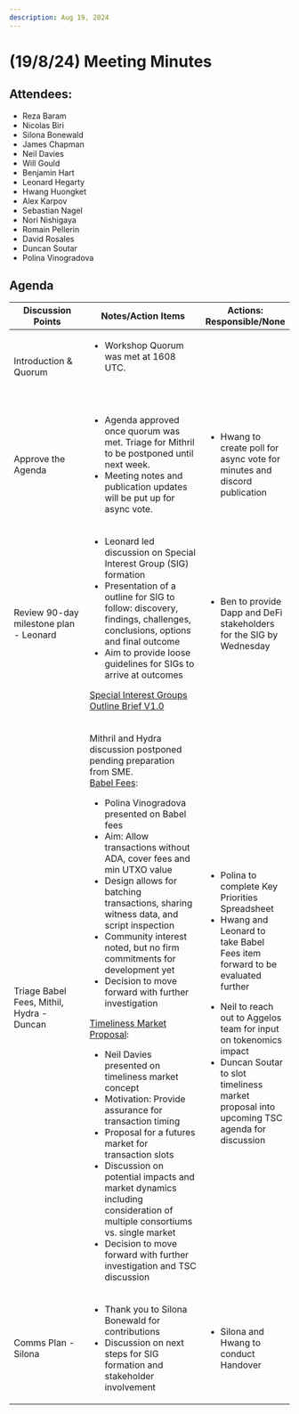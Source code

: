 ```yaml
---
description: Aug 19, 2024
---
```


# (19/8/24) Meeting Minutes

## Attendees:

* Reza Baram
* Nicolas Biri
* Silona Bonewald
* James Chapman
* Neil Davies
* Will Gould
* Benjamin Hart
* Leonard Hegarty
* Hwang Huongket
* Alex Karpov
* Sebastian Nagel
* Nori Nishigaya
* Romain Pellerin
* David Rosales
* Duncan Soutar
* Polina Vinogradova



## Agenda

<table><thead><tr><th width="186">Discussion Points</th><th width="331">Notes/Action Items</th><th>Actions: Responsible/None</th></tr></thead><tbody><tr><td>Introduction &#x26; Quorum</td><td><ul><li>Workshop Quorum was met at 1608 UTC.</li></ul><p><br></p></td><td><br></td></tr><tr><td>Approve the Agenda</td><td><ul><li>Agenda approved once quorum was met. Triage for Mithril to be postponed until next week.</li><li>Meeting notes and publication updates will be put up for async vote.</li></ul></td><td><ul><li>Hwang to create poll for async vote for minutes and discord publication</li></ul></td></tr><tr><td>Review 90-day milestone plan - Leonard</td><td><ul><li>Leonard led discussion on Special Interest Group (SIG) formation</li><li>Presentation of a outline for SIG to follow: discovery, findings, challenges, conclusions, options and final outcome</li><li>Aim to provide loose guidelines for SIGs to arrive at outcomes</li></ul><p><a href="https://docs.google.com/presentation/d/1vXwL_CdVo_itEOeyA3aNrrFzwLfjQI1YohG9tRka2VA/edit#slide=id.p1">Special Interest Groups Outline Brief V1.0</a></p></td><td><ul><li>Ben to provide Dapp and DeFi stakeholders for the SIG by Wednesday</li></ul></td></tr><tr><td>Triage Babel Fees, Mithil, Hydra - Duncan</td><td><p>Mithril and Hydra discussion postponed pending preparation from SME.<br><a href="../roadmap-items-proposals-for-2025-onwards/triage.md#bab-1.-marketplace-application-for-babel-fees">Babel Fees</a>:</p><ul><li>Polina Vinogradova presented on Babel fees</li><li>Aim: Allow transactions without ADA, cover fees and min UTXO value</li><li>Design allows for batching transactions, sharing witness data, and script inspection</li><li>Community interest noted, but no firm commitments for development yet</li><li>Decision to move forward with further investigation</li></ul><p><a href="../roadmap-items-proposals-for-2025-onwards/triage.md#tlm-1.-timeliness-market">Timeliness Market Proposal</a>:</p><ul><li>Neil Davies presented on timeliness market concept</li><li>Motivation: Provide assurance for transaction timing</li><li>Proposal for a futures market for transaction slots</li><li>Discussion on potential impacts and market dynamics including consideration of multiple consortiums vs. single market</li><li>Decision to move forward with further investigation and TSC discussion</li></ul></td><td><ul><li>Polina to complete Key Priorities Spreadsheet</li><li>Hwang and Leonard to take Babel Fees item forward to be evaluated further</li></ul><ul><li>Neil to reach out to Aggelos team for input on tokenomics impact</li><li>Duncan Soutar to slot timeliness market proposal into upcoming TSC agenda for discussion</li></ul></td></tr><tr><td>Comms Plan - Silona</td><td><ul><li>Thank you to Silona Bonewald for contributions</li><li>Discussion on next steps for SIG formation and stakeholder involvement</li></ul></td><td><ul><li>Silona and Hwang to conduct Handover</li></ul></td></tr></tbody></table>
